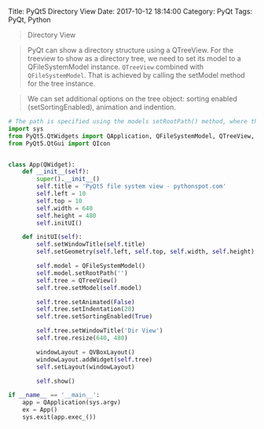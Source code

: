 Title: PyQt5 Directory View
Date: 2017-10-12 18:14:00
Category: PyQt
Tags: PyQt, Python

> Directory View

> PyQt can show a directory structure using a QTreeView. For the treeview to show as a directory tree, we need to set its model to a QFileSystemModel instance. `QTreeView` combined with `QFileSystemModel`. That is achieved by calling the setModel method for the tree instance.

> We can set additional options on the tree object: sorting enabled (setSortingEnabled), animation and indention.

```python
# The path is specified using the models setRootPath() method, where the parameter is the full path to the directory. By default its the root.
import sys
from PyQt5.QtWidgets import QApplication, QFileSystemModel, QTreeView, QWidget, QVBoxLayout
from PyQt5.QtGui import QIcon


class App(QWidget):
    def __init__(self):
        super().__init__()
        self.title = 'PyQt5 file system view - pythonspot.com'
        self.left = 10
        self.top = 10
        self.width = 640
        self.height = 480
        self.initUI()

    def initUI(self):
        self.setWindowTitle(self.title)
        self.setGeometry(self.left, self.top, self.width, self.height)

        self.model = QFileSystemModel()
        self.model.setRootPath('')
        self.tree = QTreeView()
        self.tree.setModel(self.model)

        self.tree.setAnimated(False)
        self.tree.setIndentation(20)
        self.tree.setSortingEnabled(True)

        self.tree.setWindowTitle('Dir View')
        self.tree.resize(640, 480)

        windowLayout = QVBoxLayout()
        windowLayout.addWidget(self.tree)
        self.setLayout(windowLayout)

        self.show()

if __name__ == '__main__':
    app = QApplication(sys.argv)
    ex = App()
    sys.exit(app.exec_())
```


